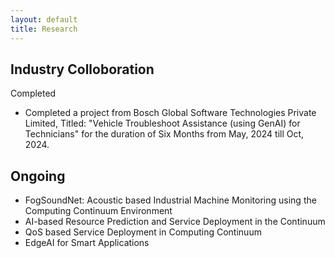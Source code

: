 ```yaml
---
layout: default
title: Research
---
```

## Industry Colloboration 
 
 Completed 

- Completed a project from  Bosch Global Software Technologies Private Limited,  Titled: "Vehicle Troubleshoot Assistance (using GenAI) for Technicians" for the duration of Six Months from May, 2024 till Oct, 2024. 

## Ongoing
- FogSoundNet: Acoustic based Industrial Machine Monitoring using the Computing Continuum Environment
- AI-based Resource Prediction and Service Deployment in the Continuum
- QoS based Service Deployment in Computing Continuum
- EdgeAI for Smart Applications
 

